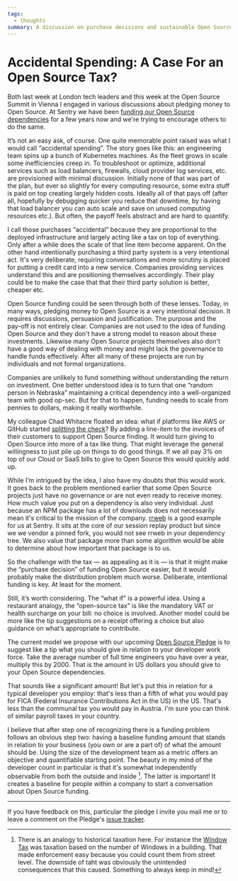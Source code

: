 ```yaml
---
tags:
  - thoughts
summary: A discussion on purchase decisions and sustainable Open Source.
---
```


# Accidental Spending: A Case For an Open Source Tax?

Both last week at London tech leaders and this week at the Open Source
Summit in Vienna I engaged in various discussions about pledging
money to Open Source.  At Sentry we have been [funding our Open Source
dependencies](https://blog.sentry.io/we-just-gave-500-000-dollars-to-open-source-maintainers/)
for a few years now and we're trying to encourage others to do the same.

It’s not an easy ask, of course.  One quite memorable point raised
was what I would call “accidental spending”.  The story goes like this:
an engineering team spins up a bunch of Kubernetes machines.
As the fleet grows in scale some inefficiencies creep in.  To troubleshoot
or optimize, additional services such as load balancers, firewalls, cloud
provider log services, etc. are provisioned with minimal discussion.
Initially none of that was part of the plan, but ever so slightly for
every computing resource, some extra stuff is paid on top creating largely
hidden costs.  Ideally all of that pays off (after all, hopefully by
debugging quicker you reduce that downtime, by having that load balancer
you can auto scale and save on unused computing resources etc.).
But often, the payoff feels abstract and are hard to quantify.

I call those purchases “accidental” because they are proportional to the
deployed infrastructure and largely acting like a tax on top of
everything.  Only after a while does the scale of that line item become
apparent.  On the other hand intentionally purchasing a third party system
is a very intentional act.  It's very deliberate, requiring conversations
and more scrutiny is placed for putting a credit card into a new service.
Companies providing services understand this and are positioning
themselves accordingly.  Their play could be to make the case that that
their third party solution is better, cheaper etc.

Open Source funding could be seen through both of these lenses.  Today, in
many ways, pledging money to Open Source is a very intentional decision.  It
requires discussions, persuasion and justification.  The purpose and the
pay-off is not entirely clear.  Companies are not used to the idea of
funding Open Source and they don't have a strong model to reason about
these investments.  Likewise many Open Source projects themselves also
don't have a good way of dealing with money and might lack the governance
to handle funds effectively.  After all many of these projects are run by
individuals and not formal organizations.

Companies are unlikely to fund something without understanding the return
on investment.  One better understood idea is to turn that one “random
person in Nebraska” maintaining a critical dependency into a
well-organized team with good op-sec.  But for that to happen, funding
needs to scale from pennies to dollars, making it really worthwhile.

My colleague Chad Whitacre floated an idea: what if platforms like AWS or
GitHub started [splitting the check](https://openpath.chadwhitacre.com/2024/a-vision-for-software-commons/)?
By adding a line-item to the invoices of their customers to support Open
Source finding.  It would turn giving to Open Source into more of a tax
like thing.  That might leverage the general willingness to just pile up
on things to do good things.  If we all pay 3% on top of our Cloud or SaaS
bills to give to Open Source this would quickly add up.

While I’m intrigued by the idea, I also have my doubts that this would
work.  It goes back to the problem mentioned earlier that some
Open Source projects just have no governance or are not even ready to
receive money.  How much value you put on a dependency is also very
individual.  Just because an NPM package has a lot of downloads does not
necessarily mean it's critical to the mission of the company.  [rrweb](https://www.rrweb.io/) is a good example for us at Sentry.  It sits at
the core of our session replay product but since we we vendor a pinned
fork, you would not see rrweb in your dependency tree.  We also value that
package more than some algorithm would be able to determine about how
important that package is to us.

So the challenge with the tax — as appealing as it is — is that it might
make the “purchase decision” of funding Open Source easier, but it would
probably make the distribution problem much worse.  Deliberate,
intentional funding is key.  At least for the moment.

Still, it’s worth considering.  The “what if” is a powerful idea.  Using a
restaurant analogy, the “open-source tax” is like the mandatory VAT or
health surcharge on your bill: no choice is involved.  Another model could
be more like the tip suggestions on a receipt offering a choice but also
guidance on what’s appropriate to contribute.

The current model we propose with our upcoming [Open Source Pledge](https://osspledge.com/about/) is to suggest like a tip what you
should give in relation to your developer work force.  Take the average
number of full time engineers you have over a year, multiply this by 2000.
That is the amount in US dollars you should give to your Open Source
dependencies.

That sounds like a significant amount!  But let's put this in relation for
a typical developer you employ: that's less than a fifth of what you would
pay for FICA (Federal Insurance Contributions Act in the US) in the US.
That's less than the communal tax you would pay in Austria.  I'm sure you
can think of similar payroll taxes in your country.

I believe that after step one of recognizing there is a funding problem
follows an obvious step two: having a baseline funding amount that stands
in relation to your business (you own or are a part of) of what the amount
should be.  Using the size of the development team as a metric offers an
objective and quantifiable starting point.  The beauty in my mind of the
developer count in particular is that it's somewhat independently
observable from both the outside and inside [^1].  The latter is important!  It
creates a baseline for people within a company to start a conversation
about Open Source funding.

---

If you have feedback on this, particular the pledge I invite you mail me
or to leave a comment on the Pledge's [issue tracker](https://github.com/opensourcepledge/osspledge.com/issues).

[^1]: There is an analogy to historical taxation here.  For instance the
[Window Tax](https://en.wikipedia.org/wiki/Window_tax) was taxation
based on the number of Windows in a building.  That made enforcement
easy because you could count them from street level.  The downside of
taht was obviously the unintended consequences that this caused.
Something to always keep in mind!
